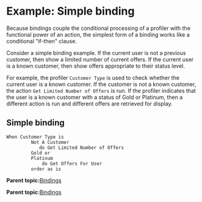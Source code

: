 # Example: Simple binding 

Because bindings couple the conditional processing of a profiler with the functional power of an action, the simplest form of a binding works like a conditional "if-then" clause.

Consider a simple binding example. If the current user is not a previous customer, then show a limited number of current offers. If the current user is a known customer, then show offers appropriate to their status level.

For example, the profiler `Customer Type` is used to check whether the current user is a known customer. If the customer is not a known customer, the action `Get Limited Number of Offers` is run. If the profiler indicates that the user is a known customer with a status of Gold or Platinum, then a different action is run and different offers are retrieved for display.

## Simple binding

```
When Customer Type is
  	     Not A Customer
  	        do Get Limited Number of Offers
  	     Gold or
  	     Platinum
  	         do Get Offers For User
  	     order as is
```

**Parent topic:**[Bindings ](../pzn/pzn_bindings.md)

**Parent topic:**[Bindings ](../pzn/pzn_bindings.md)

